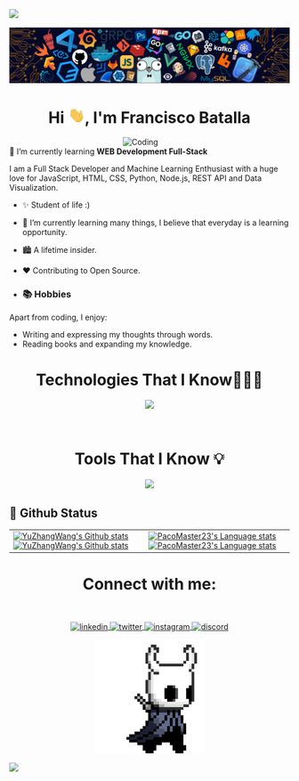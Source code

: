 <!--horizontal divider(gradiant)-->
<img src="https://user-images.githubusercontent.com/73097560/115834477-dbab4500-a447-11eb-908a-139a6edaec5c.gif">
<p align="center"><img src="https://raw.githubusercontent.com/KevinPatel04/KevinPatel04/master/header.png"></p>

<h1 align="center">Hi <img src="https://raw.githubusercontent.com/KevinPatel04/KevinPatel04/master/Hi.gif" width="30px">, I'm Francisco Batalla </h1>

<img align="right" alt="Coding" width="300" src="https://cdn.dribbble.com/users/1277312/screenshots/14733298/media/39b1045e593737587dd60e42c8422d1f.gif">

<br>🌱 I’m currently learning **WEB Development Full-Stack** 
<!--Start Intro-->               
<p align="left">I am a Full Stack Developer and Machine Learning Enthusiast with a huge love for JavaScript, HTML, CSS, Python, Node.js, REST API and Data Visualization. </p>

- ✨ Student of life :)
- 🌱 I’m currently learning many things, I believe that everyday is a learning opportunity.
- 🏙 A lifetime insider.
- ❤ Contributing to Open Source.

- ### 📚 Hobbies

Apart from coding, I enjoy:

- Writing and expressing my thoughts through words.
- Reading books and expanding my knowledge.
<!--End Intro-->

<!--h1 without bottom border-->
<h1 align="center">Technologies That I Know👨🏻‍💻 </h1>

<!--tech stack icons-->
<p align="center">
  <a href="https://skillicons.dev">
    <img src="https://skillicons.dev/icons?i=git, github, bash, html, css, bootstrap, javascript, jquery, htmx, angular, cs, dotnet, nodejs, npm, regex, postman, visual studio, vscode" />
  </a>
</p>
<br>

<!--h1 without bottom border-->
<h1 align="center">Tools That I Know 💡 </h1>
<!  tools stack icons-->
<p align="center">
  <a href="https://skillicons.dev">
    <img src="https://skillicons.dev/icons?i=apple,windows,gmail,twitter,ai,linkedin,notion,vscode,figma" />
  </a>
</p>

## :star2: Github Status
<div align="center">
<table>
    <tr>
        <!-- GithubStatus -->
        <td>
            <a href="https://github.com/PacoMaster23/github-readme-stats#gh-light-mode-only">
            <img height=259 src="https://github-readme-stats-git-masterrstaa-rickstaa.vercel.app/api?username=PacoMaster23&show_icons=true&line_height=28&hide_border=true&card_width=347&include_all_commits=true&role=owner,collaborator&show=reviews,discussions_answered&rank_icon=percentile&exclude_repo=github-readme-stats&theme=default#gh-light-mode-only" alt="YuZhangWang's Github stats" />
            </a>
            <a href="https://github.com/PacoMaster23/github-readme-stats#gh-dark-mode-only">
            <img height=259 src="https://github-readme-stats-git-masterrstaa-rickstaa.vercel.app/api?username=PacoMaster23&show_icons=true&line_height=28&hide_border=true&card_width=347&include_all_commits=true&role=owner,collaborator&show=reviews,discussions_answered&rank_icon=percentile&exclude_repo=github-readme-stats&theme=dark&bg_color=000000#gh-dark-mode-only" alt="YuZhangWang's Github stats" />
            </a>
        </td>
        <!-- GithubStatus -->
        <td>
            <a href="https://github.com/PacoMaster23/github-readme-stats#gh-light-mode-only">
            <img height=259 src="https://github-readme-stats-git-masterrstaa-rickstaa.vercel.app/api/top-langs/?username=PacoMaster23&layout=compact&langs_count=12&hide_border=true&role=owner,collaborator&theme=default#gh-light-mode-only" alt="PacoMaster23's Language stats" />
            </a>
            <a href="https://github.com/PacoMaster23/github-readme-stats#gh-dark-mode-only">
            <img height=259 src="https://github-readme-stats-git-masterrstaa-rickstaa.vercel.app/api/top-langs/?username=PacoMaster23&layout=compact&langs_count=12&hide_border=true&role=owner,collaborator&theme=dark&bg_color=000000#gh-dark-mode-only" alt="PacoMaster23's Language stats" />
            </a>
        </td>
    </tr>
</table>
</div>

<!--icons and links-->

<h1 align="center">Connect with me:</h1>
<br/> 
<p align="center">
  <a href="https://www.linkedin.com/in/francisco-alfonso-batalla-barrios-16a8a9340?utm_source=share" target="_blank">
    <img align="center" src="https://user-images.githubusercontent.com/88904952/234979284-68c11d7f-1acc-4f0c-ac78-044e1037d7b0.png" alt="linkedin" height="50" width="50" />
  </a>
  <a href="https://twitter.com/pacomasteer_23?s=21" target="_blank">
    <img align="center" src="https://user-images.githubusercontent.com/88904952/234980676-61bfb021-ecc8-48f7-88e6-34c1b06c4a58.png" alt="twitter" height="50" width="50" />
  </a> 
  <a href="https://www.instagram.com/Pacxomastxer" target="_blank">
    <img align="center" src="https://user-images.githubusercontent.com/88904952/234981169-2dd1e58f-4b7e-468c-8213-034ba62156c3.png" alt="instagram" height="50" width="50" />
  </a>
  <a href="https://discordapp.com/users/pacomaster23" target="_blank">
    <img align="center" src="https://user-images.githubusercontent.com/88904952/234982627-019fd336-6248-453c-9b05-97c13fd1d207.png" alt="discord" height="50" width="50" />
  </a>
</p>






<p align = "center">  <img src="https://raw.githubusercontent.com/TanZng/TanZng/master/assets/hollor_knight3.gif" width="200"/> </p>




<!--horizontal divider(gradiant)-->
<img src="https://user-images.githubusercontent.com/73097560/115834477-dbab4500-a447-11eb-908a-139a6edaec5c.gif">
